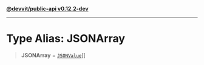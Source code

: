[**@devvit/public-api v0.12.2-dev**](../README.md)

---

# Type Alias: JSONArray

> **JSONArray** = [`JSONValue`](JSONValue.md)[]

